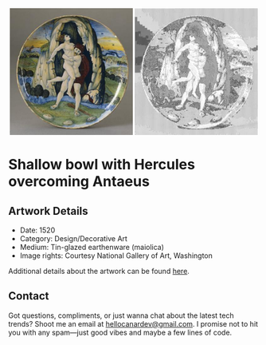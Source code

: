 <html>

<div align="center">
    <img width="49%" src="artwork.jpg" alt="artwork"/>
    <img width="49%" src="ascii_artwork.jpg" alt="artwork ASCII"/>
</div>

# Shallow bowl with Hercules overcoming Antaeus

## Artwork Details

- Date: 1520
- Category: Design/Decorative Art
- Medium: Tin-glazed earthenware (maiolica)
- Image rights: Courtesy National Gallery of Art, Washington

Additional details about the artwork can be found [here](https://www.artsy.net/artwork/workshop-of-maestro-giorgio-andreoli-of-gubbio-shallow-bowl-with-hercules-overcoming-antaeus).

## Contact

Got questions, compliments, or just wanna chat about the latest tech trends? Shoot me an email
at [hellocanardev@gmail.com](mailto:hellocanardev@gmail.com). I promise not to hit you with any spam—just good vibes and
maybe a few lines of code.

</html>
